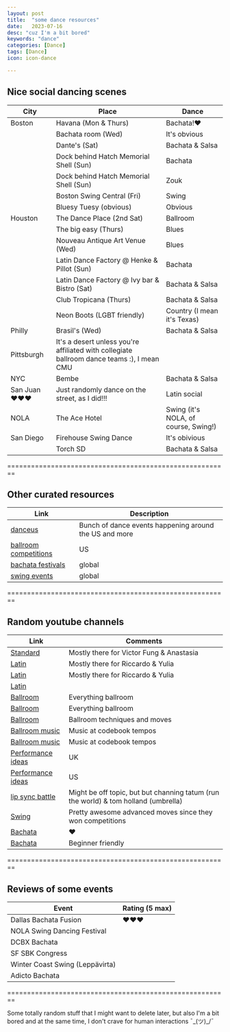 ```yaml
---
layout: post
title:  "some dance resources"
date:   2023-07-16
desc: "cuz I'm a bit bored"
keywords: "dance"
categories: [Dance]
tags: [Dance]
icon: icon-dance

---
```


## Nice social dancing scenes 

| City        | Place                    | Dance        |
| ----------- | ------------------------ | ------------ |
| Boston      | Havana (Mon & Thurs)     | Bachata!❤️    |
|             | Bachata room (Wed)       | It's obvious |
|             | Dante's (Sat)                 | Bachata & Salsa         |
|             | Dock behind Hatch Memorial Shell (Sun)  | Bachata   |
|             | Dock behind Hatch Memorial Shell (Sun)  | Zouk      |
|             | Boston Swing Central (Fri) | Swing      |
|             | Bluesy Tuesy (obvious)     | Obvious    |
| Houston     | The Dance Place (2nd Sat)  | Ballroom   |
|             | The big easy (Thurs)       | Blues      |
|             | Nouveau Antique Art Venue (Wed)      | Blues   |
|             | Latin Dance Factory @ Henke & Pillot (Sun)      | Bachata   |
|             | Latin Dance Factory @ Ivy bar & Bistro (Sat)      | Bachata & Salsa  |
|             | Club Tropicana (Thurs)      | Bachata & Salsa  |
|             | Neon Boots (LGBT friendly)      | Country (I mean it's Texas)  |
| Philly      | Brasil's (Wed)      | Bachata & Salsa  |
| Pittsburgh  | It's a desert unless you're affiliated with collegiate ballroom dance teams :), I mean CMU   |    |
| NYC         | Bembe      | Bachata & Salsa  |
| San Juan ❤️❤️❤️| Just randomly dance on the street, as I did!!!     | Latin social |
| NOLA        | The Ace Hotel     | Swing (it's NOLA, of course, Swing!)    |
| San Diego   | Firehouse Swing Dance      | It's obivious  |
|              | Torch SD     | Bachata & Salsa  |



========================================================



## Other curated resources

| Link                                    |  Description                    |
| --------------------------------------- | ------------------------------- |
| [danceus](https://www.danceus.org/events/)  | Bunch of dance events happening around the US and more   |
| [ballroom competitions](https://www.ndca.org/pages/calendar/)          | US   |
| [bachata festivals](https://www.danceplace.com/events/in/2022/Bachata//)           | global                  |
| [swing events](https://www.worldsdc.com/events/)           | global |




========================================================



## Random youtube channels 

| Link                          |  Comments                              |
| ----------------------------- | -------------------------------------- |
| [Standard](https://www.youtube.com/@37even)  | Mostly there for Victor Fung & Anastasia     |
| [Latin](https://www.youtube.com/@yuliafan1)   | Mostly there for Riccardo & Yulia    |
| [Latin](https://www.youtube.com/@hiptwisted)   | Mostly there for Riccardo & Yulia    |
| [Latin](https://www.youtube.com/@MariusMutin)   |    |
| [Ballroom](https://www.youtube.com/@DanceSportTotal)           | Everything ballroom                |
| [Ballroom](https://www.youtube.com/@dancesport_ru)             | Everything ballroom |
| [Ballroom](https://www.youtube.com/@TheWDSFAcademy)             | Ballroom techniques and moves |
| [Ballroom music](https://www.youtube.com/@BestBallroomMusic1)   | Music at codebook tempos |
| [Ballroom music](https://www.youtube.com/@dancesportdjice)  | Music at codebook tempos |
| [Performance ideas](https://www.youtube.com/@bbcstrictly)  | UK |
| [Performance ideas](https://www.youtube.com/@dancingwiththestars)  | US |
| [lip sync battle](https://www.youtube.com/@LipSyncBattle)  | Might be off topic, but but channing tatum (run the world) & tom holland (umbrella)|
| [Swing](https://www.youtube.com/@sondretanya) | Pretty awesome advanced moves since they won competitions |
| [Bachata](https://www.youtube.com/@LuisyAndreaOfficial) | ❤️ |
| [Bachata](https://www.youtube.com/@RobertoyMagdalena) | Beginner friendly |


========================================================

## Reviews of some events 

| Event                          |  Rating (5 max)                       |
| ------------------------------ | -------------------------------------- |
| Dallas Bachata Fusion         | ❤️❤️❤️     |
| NOLA Swing Dancing Festival   |   |
| DCBX Bachata                  |   |
| SF SBK Congress               |   |
| Winter Coast Swing (Leppävirta)  |   |
| Adicto Bachata                |   |

========================================================

Some totally random stuff that I might want to delete later, but also I'm a bit bored and at the same time, I don't crave for human interactions ¯\_(ツ)_/¯



